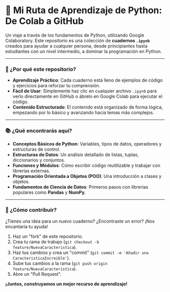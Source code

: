 # 🐍 Mi Ruta de Aprendizaje de Python: De Colab a GitHub

Un viaje a través de los fundamentos de Python, utilizando Google Colaboratory. Este repositorio es una colección de **cuadernos `.ipynb`** creados para ayudar a cualquier persona, desde principiantes hasta estudiantes con un nivel intermedio, a dominar la programación en Python.

---

### **🚀 ¿Por qué este repositorio?**

* **Aprendizaje Práctico**: Cada cuaderno está lleno de ejemplos de código y ejercicios para reforzar tu comprensión.
* **Fácil de Usar**: Simplemente haz clic en cualquier archivo `.ipynb` para verlo directamente en GitHub o ábrelo en Google Colab para ejecutar el código.
* **Contenido Estructurado**: El contenido está organizado de forma lógica, empezando por lo básico y avanzando hacia temas más complejos.

---

### **📚 ¿Qué encontrarás aquí?**

* **Conceptos Básicos de Python**: Variables, tipos de datos, operadores y estructuras de control.
* **Estructuras de Datos**: Un análisis detallado de listas, tuplas, diccionarios y conjuntos.
* **Funciones y Módulos**: Cómo escribir código reutilizable y trabajar con librerías externas.
* **Programación Orientada a Objetos (POO)**: Una introducción a clases y objetos.
* **Fundamentos de Ciencia de Datos**: Primeros pasos con librerías populares como **Pandas** y **NumPy**.

---

### **🤝 ¿Cómo contribuir?**

¿Tienes una idea para un nuevo cuaderno? ¿Encontraste un error? ¡Nos encantaría tu ayuda!

1.  Haz un "fork" de este repositorio.
2.  Crea tu rama de trabajo (`git checkout -b feature/NuevaCaracteristica`).
3.  Haz tus cambios y crea un "commit" (`git commit -m 'Añadir una CaracteristicaIncreible'`).
4.  Sube tus cambios a la rama (`git push origin feature/NuevaCaracteristica`).
5.  Abre un "Pull Request".

**¡Juntos, construyamos un mejor recurso de aprendizaje!**
